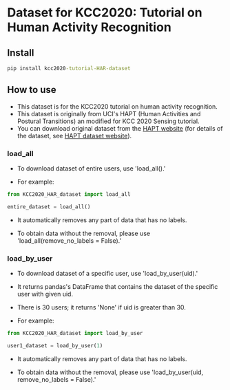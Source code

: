 # Dataset for KCC2020: Tutorial on Human Activity Recognition 

## Install
```cmd
pip install kcc2020-tutorial-HAR-dataset
```
## How to use
* This dataset is for the KCC2020 tutorial on human activity recognition.  
* This dataset is originally from UCI's HAPT (Human Activities and Postural Transitions) an modified for KCC 2020 Sensing tutorial. 
* You can download original dataset from the [HAPT website](http://archive.ics.uci.edu/ml/datasets/Smartphone-Based+Recognition+of+Human+Activities+and+Postural+Transitions) (for details of the dataset, see [HAPT dataset website](http://archive.ics.uci.edu/ml/datasets/Smartphone-Based+Recognition+of+Human+Activities+and+Postural+Transitions)).

### load_all

* To download dataset of entire users, use 'load_all().' 

* For example:
```python
from KCC2020_HAR_dataset import load_all

entire_dataset = load_all()
```

* It automatically removes any part of data that has no labels. 

* To obtain data without the removal, please use 'load_all(remove_no_labels = False).' 

### load_by_user
* To download dataset of a specific user, use 'load_by_user(uid).' 

* It returns pandas's DataFrame that contains the dataset of the specific user with given uid. 

* There is 30 users; it returns 'None' if uid is greater than 30.

* For example:
```python
from KCC2020_HAR_dataset import load_by_user

user1_dataset = load_by_user(1)
```

* It automatically removes any part of data that has no labels. 

* To obtain data without the removal, please use 'load_by_user(uid, remove_no_labels = False).' 